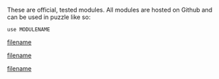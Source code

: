 These are official, tested modules. All modules are hosted on Github and can be used in puzzle like so:

`use MODULENAME`

<!-- ELEMENTS -->
[filename](https://raw.githubusercontent.com/puzzlelang/puzzle-catalog/master/modules/elements/Readme.md ':include')

<!-- REST -->
[filename](https://raw.githubusercontent.com/puzzlelang/puzzle-catalog/master/modules/rest/Readme.md ':include')

<!-- API -->
[filename](https://raw.githubusercontent.com/puzzlelang/puzzle-catalog/master/modules/api/Readme.md ':include')
